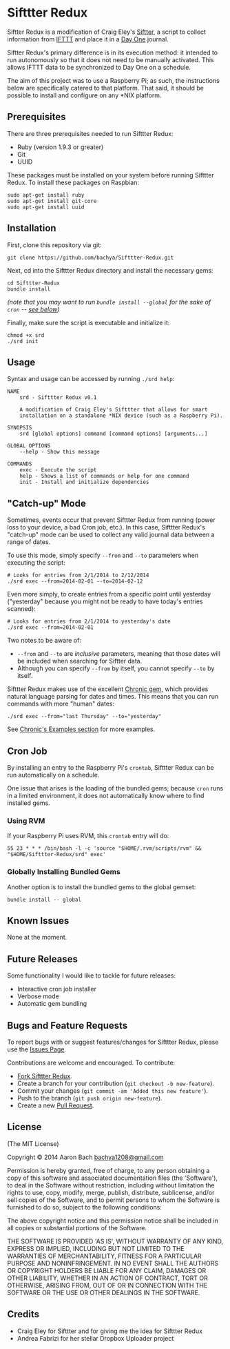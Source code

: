 Sifttter Redux
==============

Siftter Redux is a modification of Craig Eley's [Siftter](http://gist.github.com/craigeley/8301817 "Siftter"), a script to collect information from [IFTTT](http://www.ifttt.com "IFTTT") and place it in a [Day One](http://dayoneapp.com, "Day One") journal. 

Siftter Redux's primary difference is in its execution method: it intended to run autonomously so that it does not need to be manually activated. This allows IFTTT data to be synchronized to Day One on a schedule.

The aim of this project was to use a Raspberry Pi; as such, the instructions below are specifically catered to that platform. That said, it should be possible to install and configure on any *NIX platform.

## Prerequisites

There are three prerequisites needed to run Sifttter Redux:

* Ruby (version 1.9.3 or greater)
* Git
* UUID

These packages must be installed on your system before running Sifttter Redux. To install these packages on Raspbian:

```
sudo apt-get install ruby
sudo apt-get install git-core
sudo apt-get install uuid
```

## Installation

First, clone this repository via git:

```
git clone https://github.com/bachya/Sifttter-Redux.git
```

Next, cd into the Sifttter Redux directory and install the necessary gems:

```
cd Sifttter-Redux
bundle install
```

*(note that you may want to run `bundle install --global` for the sake of `cron` -- [see below](#cron-job))*

Finally, make sure the script is executable and initialize it:

```
chmod +x srd
./srd init
```

## Usage

Syntax and usage can be accessed by running `./srd help`:

```
NAME
    srd - Sifttter Redux v0.1

    A modification of Craig Eley's Sifttter that allows for smart
    installation on a standalone *NIX device (such as a Raspberry Pi).

SYNOPSIS
    srd [global options] command [command options] [arguments...]

GLOBAL OPTIONS
    --help - Show this message

COMMANDS
    exec - Execute the script
    help - Shows a list of commands or help for one command
    init - Install and initialize dependencies
```

## "Catch-up" Mode

Sometimes, events occur that prevent Sifttter Redux from running (power loss to your device, a bad Cron job, etc.). In this case, Sifttter Redux's "catch-up" mode can be used to collect any valid journal data between a range of dates.

To use this mode, simply specify `--from` and `--to` parameters when executing the script:

```
# Looks for entries from 2/1/2014 to 2/12/2014
./srd exec --from=2014-02-01 --to=2014-02-12
```

Even more simply, to create entries from a specific point until yesterday ("yesterday" because you might not be ready to have today's entries scanned):

```
# Looks for entries from 2/1/2014 to yesterday's date
./srd exec --from=2014-02-01
```

Two notes to be aware of:

* `--from` and `--to` are *inclusive* parameters, meaning that those dates will be included when searching for Siftter data.
* Although you can specify `--from` by itself, you cannot specify `--to` by itself.

Sifttter Redux makes use of the excellent [Chronic gem](https://github.com/mojombo/chronic "Chronic"), which provides natural language parsing for dates and times. This means that you can run commands with more "human" dates:

```
./srd exec --from="last Thursday" --to="yesterday"
```

See [Chronic's Examples section](https://github.com/mojombo/chronic#examples "Chronic Examples") for more examples.

## Cron Job

By installing an entry to the Raspberry Pi's `crontab`, Sifttter Redux can be run automatically on a schedule.

One issue that arises is the loading of the bundled gems; because `cron` runs in a limited environment, it does not automatically know where to find installed gems.

### Using RVM

If your Raspberry Pi uses RVM, this `crontab` entry will do:

```
55 23 * * * /bin/bash -l -c 'source "$HOME/.rvm/scripts/rvm" && "$HOME/Sifttter-Redux/srd" exec'
```

### Globally Installing Bundled Gems

Another option is to install the bundled gems to the global gemset:

```
bundle install -- global
```

## Known Issues

None at the moment.

## Future Releases

Some functionality I would like to tackle for future releases:

* Interactive cron job installer
* Verbose mode
* Automatic gem bundling

## Bugs and Feature Requests

To report bugs with or suggest features/changes for Sifttter Redux, please use the [Issues Page](http://github.com/bachya/Sifttter-Redux/issues).

Contributions are welcome and encouraged. To contribute:

* [Fork Sifttter Redux](http://github.com/bachya/Sifttter-Redux/fork).
* Create a branch for your contribution (`git checkout -b new-feature`).
* Commit your changes (`git commit -am 'Added this new feature'`).
* Push to the branch (`git push origin new-feature`).
* Create a new [Pull Request](http://github.com/bachya/Sifttter-Redux/compare/).

## License

(The MIT License)

Copyright © 2014 Aaron Bach <bachya1208@gmail.com>

Permission is hereby granted, free of charge, to any person obtaining a copy of this software and associated documentation files (the 'Software'), to deal in the Software without restriction, including without limitation the rights to use, copy, modify, merge, publish, distribute, sublicense, and/or sell copies of the Software, and to permit persons to whom the Software is furnished to do so, subject to the following conditions:

The above copyright notice and this permission notice shall be included in all copies or substantial portions of the Software.

THE SOFTWARE IS PROVIDED 'AS IS', WITHOUT WARRANTY OF ANY KIND, EXPRESS OR IMPLIED, INCLUDING BUT NOT LIMITED TO THE WARRANTIES OF MERCHANTABILITY, FITNESS FOR A PARTICULAR PURPOSE AND NONINFRINGEMENT. IN NO EVENT SHALL THE AUTHORS OR COPYRIGHT HOLDERS BE LIABLE FOR ANY CLAIM, DAMAGES OR OTHER LIABILITY, WHETHER IN AN ACTION OF CONTRACT, TORT OR OTHERWISE, ARISING FROM, OUT OF OR IN CONNECTION WITH THE SOFTWARE OR THE USE OR OTHER DEALINGS IN THE SOFTWARE.

## Credits

* Craig Eley for Sifttter and for giving me the idea for Sifttter Redux
* Andrea Fabrizi for her stellar Dropbox Uploader project